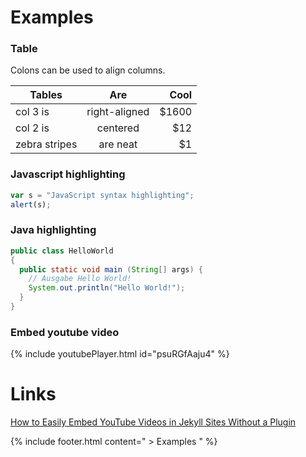 # Examples
### Table
Colons can be used to align columns.

| Tables        | Are           | Cool  |
| ------------- |:-------------:| -----:|
| col 3 is      | right-aligned | $1600 |
| col 2 is      | centered      |   $12 |
| zebra stripes | are neat      |    $1 |

### Javascript highlighting
```javascript
var s = "JavaScript syntax highlighting";
alert(s);
```

### Java highlighting
```java
public class HelloWorld 
{
  public static void main (String[] args) {
    // Ausgabe Hello World!
    System.out.println("Hello World!");
  }
}
```

### Embed youtube video
{% include youtubePlayer.html id="psuRGfAaju4" %} 

# Links
[How to Easily Embed YouTube Videos in Jekyll Sites Without a Plugin](http://www.adamwadeharris.com/how-to-easily-embed-youtube-videos-in-jekyll-sites-without-a-plugin/) 

{% include footer.html content=" > Examples " %}
